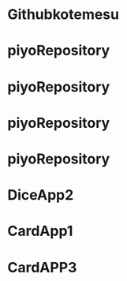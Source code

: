 # Githubkotemesu
# piyoRepository
# piyoRepository
# piyoRepository
# piyoRepository
# DiceApp2
# CardApp1
# CardAPP3
